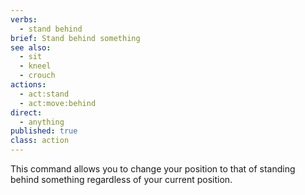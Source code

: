 ```yaml
---
verbs: 
  - stand behind
brief: Stand behind something
see also: 
  - sit
  - kneel
  - crouch
actions:
  - act:stand
  - act:move:behind
direct:
  - anything
published: true
class: action
---
```


This command allows you to change your position to that of 
standing behind something regardless of your current position.

